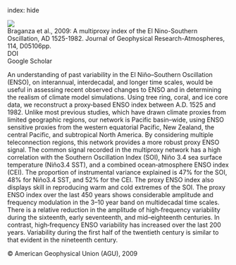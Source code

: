 index: hide

<div class="Citation">
    <div class="Citation-thumb CitationThumb-linked"  data-href="https://doi.org/10.1029/2008jd010896">
      <img src="https://static.claimspace.cloud/climate-study-static/refs/thumbs/14/Braganza_et_al_2009-thumb.png" />
    </div>

  <div class="Citation-body">
    <div class="Citation-text">Braganza et al., 2009: A multiproxy index of the El Nino-Southern Oscillation, AD 1525-1982. <span class="Article-journal">Journal of Geophysical Research-Atmospheres, </span><span class="Article-volume">114, </span>D05106pp.</div>
    <div class="Citation-links">
      <div class="CitationLink" data-href="https://doi.org/10.1029/2008jd010896">
        <div class="CitationLink-icon CitationLink-Doi"></div>
        <div class="CitationLink-text">DOI</div>
      </div>
      <div class="CitationLink" data-href="https://scholar.google.com/scholar?q=10.1029/2008jd010896">
        <div class="CitationLink-icon CitationLink-Scholar"></div>
        <div class="CitationLink-text">Google Scholar</div>
      </div>
    </div>
  </div>
</div>

An understanding of past variability in the El Niño–Southern Oscillation (ENSO), on interannual, interdecadal, and longer time scales, would be useful in assessing recent observed changes to ENSO and in determining the realism of climate model simulations. Using tree ring, coral, and ice core data, we reconstruct a proxy‐based ENSO index between A.D. 1525 and 1982. Unlike most previous studies, which have drawn climate proxies from limited geographic regions, our network is Pacific basin–wide, using ENSO sensitive proxies from the western equatorial Pacific, New Zealand, the central Pacific, and subtropical North America. By considering multiple teleconnection regions, this network provides a more robust proxy ENSO signal. The common signal recorded in the multiproxy network has a high correlation with the Southern Oscillation Index (SOI), Niño 3.4 sea surface temperature (Niño3.4 SST), and a combined ocean‐atmosphere ENSO index (CEI). The proportion of instrumental variance explained is 47% for the SOI, 48% for Niño3.4 SST, and 52% for the CEI. The proxy ENSO index also displays skill in reproducing warm and cold extremes of the SOI. The proxy ENSO index over the last 450 years shows considerable amplitude and frequency modulation in the 3–10 year band on multidecadal time scales. There is a relative reduction in the amplitude of high‐frequency variability during the sixteenth, early seventeenth, and mid–eighteenth centuries. In contrast, high‐frequency ENSO variability has increased over the last 200 years. Variability during the first half of the twentieth century is similar to that evident in the nineteenth century.

<div class="Citation-copy">
&copy; American Geophysical Union (AGU), 2009
</div>